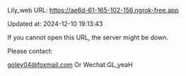 Lily_web URL: https://ae6d-61-165-102-156.ngrok-free.app

Updated at: 2024-12-10 19:13:43

If you cannot open this URL, the server might be down.

Please contact: 

goley04@foxmail.com Or Wechat:GL_yeaH